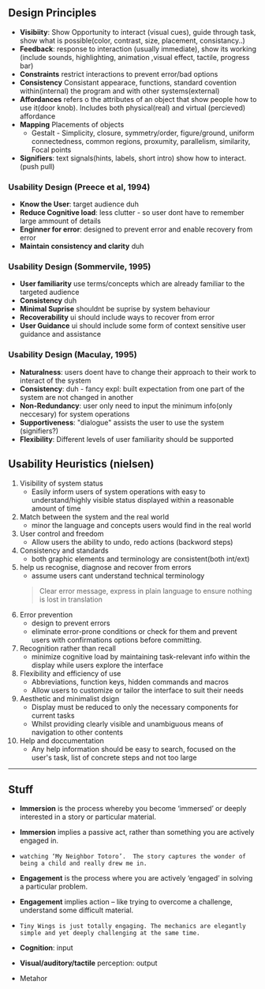 ## Design Principles

- **Visibiity**: Show Opportunity to interact (visual cues), guide through task, show what is possible(color, contrast, size, placement, consistancy..)
- **Feedback**: response to interaction (usually immediate), show its working (include sounds, highlighting, animation ,visual effect, tactile, progress bar)
- **Constraints** restrict interactions to prevent error/bad options
- **Consistency** Consistant appearace, functions, standard covention within(internal) the program and with other systems(external)
- **Affordances** refers o the attributes of an object that show people how to use it(door knob). Includes both physical(real) and virtual (percieved) affordance
- **Mapping** Placements of objects
  - Gestalt - Simplicity, closure, symmetry/order, figure/ground, uniform connectedness, common regions, proxumity, parallelism, similarity, Focal points
- **Signifiers**: text signals(hints, labels, short intro) show how to interact. (push pull)

### Usability Design (Preece et al, 1994)

- **Know the User**: target audience duh
- **Reduce Cognitive load**: less clutter - so user dont have to remember large ammount of details
- **Enginner for error**: designed to prevent error and enable recovery from error
- **Maintain consistency and clarity** duh

### Usability Design (Sommervile, 1995)

- **User familiarity** use terms/concepts which are already familiar to the targeted audience
- **Consistency** duh
- **Minimal Suprise** shouldnt be suprise by system behaviour
- **Recoverability** ui should include ways to recover from error
- **User Guidance** ui should include some form of context sensitive user guidance and assistance

### Usability Design (Maculay, 1995)

- **Naturalness**: users doent have to change their approach to their work to interact of the system
- **Consistency**: duh - fancy expl: built expectation from one part of the system are not changed in another
- **Non-Redundancy**: user only need to input the minimum info(only neccesary) for system operations
- **Supportiveness**: "dialogue" assists the user to use the system (signifiers?)
- **Flexibility**: Different levels of user familiarity should be supported

## Usability Heuristics (nielsen)

1. Visibility of system status
   - Easily inform users of system operations with easy to understand/highly visible status displayed within a reasonable amount of time
2. Match between the system and the real world
   - minor the language and concepts users would find in the real world
3. User control and freedom
   - Allow users the ability to undo, redo actions (backword steps)
4. Consistency and standards
   - both graphic elements and terminology are consistent(both int/ext)
5. help us recognise, diagnose and recover from errors
    - assume users cant understand technical terminology
    > Clear error message, express in plain language to ensure nothing is lost in translation
6. Error prevention
   - design to prevent errors
   - eliminate error-prone conditions or check for them and prevent users with confirmations options before committing.
7. Recognition rather than recall
   - minimize cognitive load by maintaining task-relevant info within the display while users explore the interface
8. Flexibility and efficiency of use
   - Abbreviations, function keys, hidden commands and macros
   - Allow users to customize or tailor the interface to suit their needs
9. Aesthetic and minimalist dsign
    - Display must be reduced to only the necessary components for current tasks
    - Whilst providing clearly visible and unambiguous means of navigation to other contents
10. Help and doccumentation
    - Any help information should be easy to search, focused on the user's task, list of concrete steps and not too large

---

## Stuff

- **Immersion** is the process whereby you become ‘immersed’ or deeply interested in a story or particular material.
- **Immersion** implies a passive act, rather than something you are actively engaged in.
- `watching ‘My Neighbor Totoro’.  The story captures the wonder of being a child and really drew me in.`
- **Engagement** is the process where you are actively ‘engaged’ in solving a particular problem.
- **Engagement** implies action – like trying to overcome a challenge, understand some difficult material.
- `Tiny Wings is just totally engaging. The mechanics are elegantly simple and yet deeply challenging at the same time.`

- **Cognition**: input
- **Visual/auditory/tactile** perception: output
- Metahor

